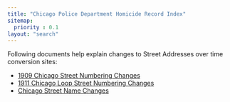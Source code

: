 ```yaml
---
title: "Chicago Police Department Homicide Record Index"
sitemap:
  priority : 0.1
layout: "search"
---
```

Following documents help explain changes to Street Addresses over time conversion sites:

- [1909 Chicago Street Numbering Changes](http://www.chsmedia.org/househistory/1909snc/start.pdf)
- [1911 Chicago Loop Street Numbering Changes](http://www.chsmedia.org/househistory/1911snc/start.pdf)
- [Chicago Street Name Changes](http://www.chsmedia.org/househistory/nameChanges/start.pdf)
